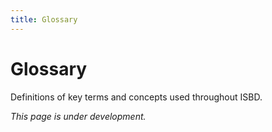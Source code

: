 ```yaml
---
title: Glossary
---
```


# Glossary

Definitions of key terms and concepts used throughout ISBD.

*This page is under development.*